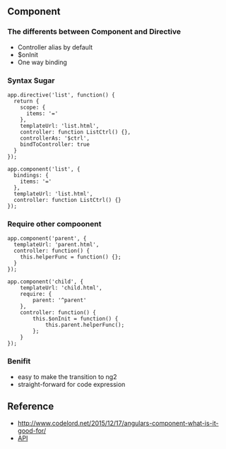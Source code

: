 ## Component


### The differents between Component and Directive
- Controller alias by default
- $onInit
- One way binding

### Syntax Sugar
```
app.directive('list', function() {
  return {
    scope: {
      items: '='
    },
    templateUrl: 'list.html',
    controller: function ListCtrl() {},
    controllerAs: '$ctrl',
    bindToController: true
  }
});
```

```
app.component('list', {
  bindings: {
    items: '='
  },
  templateUrl: 'list.html',
  controller: function ListCtrl() {}
});
```

### Require other compoonent
```
app.component('parent', {
  templateUrl: 'parent.html',
  controller: function() {
    this.helperFunc = function() {};
  }
});

app.component('child', {
    templateUrl: 'child.html',
    require: {
        parent: '^parent'
    },
    controller: function() {
        this.$onInit = function() {
            this.parent.helperFunc();
        };
    }
});
```

### Benifit
- easy to make the transition to ng2
- straight-forward for code expression

## Reference
- http://www.codelord.net/2015/12/17/angulars-component-what-is-it-good-for/
- [API](https://docs.angularjs.org/guide/component)
